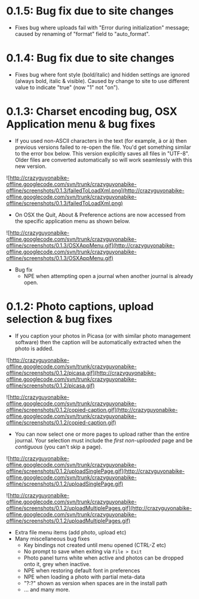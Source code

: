 

# 0.1.5: Bug fix due to site changes #

  * Fixes bug where uploads fail with "Error during initialization" message; caused by renaming of "format" field to "auto\_format".

# 0.1.4: Bug fix due to site changes #

  * Fixes bug where font style (bold/italic) and hidden settings are ignored (always bold, italic & visible). Caused by change to site to use different value to indicate "true" (now "1" not "on").

# 0.1.3: Charset encoding bug, OSX Application menu & bug fixes #

  * If you used non-ASCII characters in the text (for example, ä or à) then previous versions failed to re-open the file. You'd get something similar to the error box below. This version explicitly saves all files in "UTF-8". Older files are converted automatically so will work seamlessly with this new version.

![http://crazyguyonabike-offline.googlecode.com/svn/trunk/crazyguyonabike-offline/screenshots/0.1.3/failedToLoadXml.png](http://crazyguyonabike-offline.googlecode.com/svn/trunk/crazyguyonabike-offline/screenshots/0.1.3/failedToLoadXml.png)

  * On OSX the Quit, About & Preference actions are now accessed from the specific application menu as shown below.

![http://crazyguyonabike-offline.googlecode.com/svn/trunk/crazyguyonabike-offline/screenshots/0.1.3/OSXAppMenu.gif](http://crazyguyonabike-offline.googlecode.com/svn/trunk/crazyguyonabike-offline/screenshots/0.1.3/OSXAppMenu.gif)

  * Bug fix
    * NPE when attempting open a journal when another journal is already open.

# 0.1.2: Photo captions, upload selection & bug fixes #

  * If you caption your photos in Picasa (or with similar photo management software) then the caption will be automatically extracted when the photo is added.

![http://crazyguyonabike-offline.googlecode.com/svn/trunk/crazyguyonabike-offline/screenshots/0.1.2/picasa.gif](http://crazyguyonabike-offline.googlecode.com/svn/trunk/crazyguyonabike-offline/screenshots/0.1.2/picasa.gif)

![http://crazyguyonabike-offline.googlecode.com/svn/trunk/crazyguyonabike-offline/screenshots/0.1.2/copied-caption.gif](http://crazyguyonabike-offline.googlecode.com/svn/trunk/crazyguyonabike-offline/screenshots/0.1.2/copied-caption.gif)

  * You can now select one or more pages to upload rather than the entire journal. Your selection must include the _first non-uploaded_ page and be _contiguous_ (you can't skip a page).

![http://crazyguyonabike-offline.googlecode.com/svn/trunk/crazyguyonabike-offline/screenshots/0.1.2/uploadSinglePage.gif](http://crazyguyonabike-offline.googlecode.com/svn/trunk/crazyguyonabike-offline/screenshots/0.1.2/uploadSinglePage.gif)

![http://crazyguyonabike-offline.googlecode.com/svn/trunk/crazyguyonabike-offline/screenshots/0.1.2/uploadMultiplePages.gif](http://crazyguyonabike-offline.googlecode.com/svn/trunk/crazyguyonabike-offline/screenshots/0.1.2/uploadMultiplePages.gif)

  * Extra file menu items (add photo, upload etc)
  * Many miscellaneous bug fixes
    * Key bindings not created until menu opened (CTRL-Z etc)
    * No prompt to save when exiting via `File > Exit`
    * Photo panel turns white when active and photos can be dropped onto it, grey when inactive.
    * NPE when restoring default font in preferences
    * NPE when loading a photo with partial meta-data
    * "?:?" shown as version when spaces are in the install path
    * ... and many more.